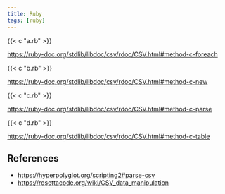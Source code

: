 ```yaml
---
title: Ruby
tags: [ruby]
---
```


{{< c "a.rb" >}}

<https://ruby-doc.org/stdlib/libdoc/csv/rdoc/CSV.html#method-c-foreach>

{{< c "b.rb" >}}

<https://ruby-doc.org/stdlib/libdoc/csv/rdoc/CSV.html#method-c-new>

{{< c "c.rb" >}}

<https://ruby-doc.org/stdlib/libdoc/csv/rdoc/CSV.html#method-c-parse>

{{< c "d.rb" >}}

<https://ruby-doc.org/stdlib/libdoc/csv/rdoc/CSV.html#method-c-table>

## References

- <https://hyperpolyglot.org/scripting2#parse-csv>
- <https://rosettacode.org/wiki/CSV_data_manipulation>
